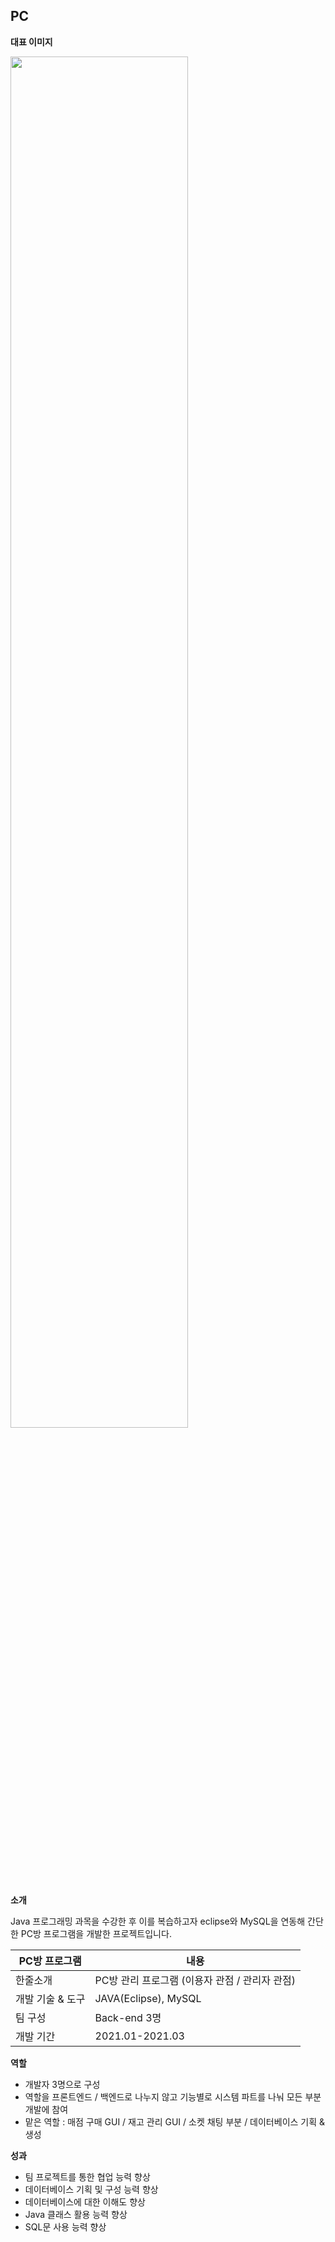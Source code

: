 ## PC

**대표 이미지**

<img src = "https://user-images.githubusercontent.com/65479467/180201638-b3f65a0f-3271-4709-a40a-9fbe6d022d6a.png" width="75%" height="75%">


**소개**

Java 프로그래밍 과목을 수강한 후 이를 복습하고자 eclipse와 MySQL을 연동해 간단한 PC방 프로그램을 개발한 프로젝트입니다.

| PC방 프로그램 | 내용 |
|-------------------|-----------------------------------------------------------------|
| 한줄소개 | PC방 관리 프로그램 (이용자 관점 / 관리자 관점) |
| 개발 기술 & 도구 | JAVA(Eclipse), MySQL |
| 팀 구성 | Back-end 3명 |
| 개발 기간 | 2021.01-2021.03 |

**역할**

- 개발자 3명으로 구성
- 역할을 프론트엔드 / 백엔드로 나누지 않고 기능별로 시스템 파트를 나눠 모든 부분 개발에 참여
- 맡은 역할 : 매점 구매 GUI / 재고 관리 GUI / 소켓 채팅 부분 / 데이터베이스 기획 & 생성

**성과**

- 팀 프로젝트를 통한 협업 능력 향상
- 데이터베이스 기획 및 구성 능력 향상
- 데이터베이스에 대한 이해도 향상
- Java 클래스 활용 능력 향상
- SQL문 사용 능력 향상
